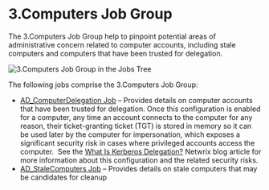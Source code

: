 # 3.Computers Job Group

The 3.Computers Job Group help to pinpoint potential areas of administrative concern related to
computer accounts, including stale computers and computers that have been trusted for delegation.

![3.Computers Job Group in the Jobs Tree](/img/product_docs/accessanalyzer/admin/hostmanagement/jobstree.webp)

The following jobs comprise the 3.Computers Job Group:

- [AD_ComputerDelegation Job](/docs/accessanalyzer/12.0/solutions/activedirectory/computers/ad_computerdelegation.md) – Provides details on computer accounts that
  have been trusted for delegation. Once this configuration is enabled for a computer, any time an
  account connects to the computer for any reason, their ticket-granting ticket (TGT) is stored in
  memory so it can be used later by the computer for impersonation, which exposes a significant
  security risk in cases where privileged accounts access the computer.  See the
  [What Is Kerberos Delegation?](https://blog.netwrix.com/2021/11/30/what-is-kerberos-delegation-an-overview-of-kerberos-delegation/) Netwrix
  blog article for more information about this configuration and the related security risks.
- [AD_StaleComputers Job](/docs/accessanalyzer/12.0/solutions/activedirectory/computers/ad_stalecomputers.md) – Provides details on stale computers that may be
  candidates for cleanup
